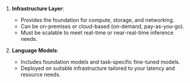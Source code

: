 1. **Infrastructure Layer**:
   - Provides the foundation for compute, storage, and networking.
   - Can be on-premises or cloud-based (on-demand, pay-as-you-go).
   - Must be scalable to meet real-time or near-real-time inference needs.

2. **Language Models**:
   - Includes foundation models and task-specific fine-tuned models.
   - Deployed on suitable infrastructure tailored to your latency and resource needs.

